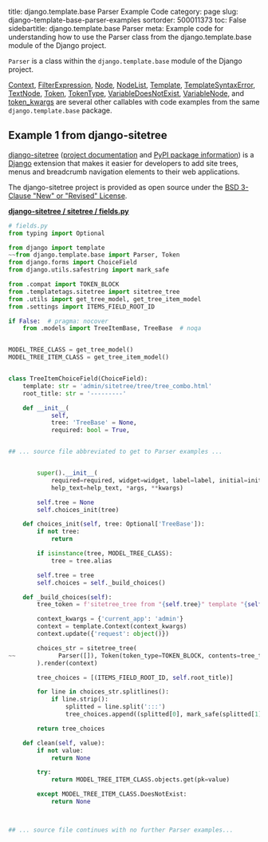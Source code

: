 title: django.template.base Parser Example Code
category: page
slug: django-template-base-parser-examples
sortorder: 500011373
toc: False
sidebartitle: django.template.base Parser
meta: Example code for understanding how to use the Parser class from the django.template.base module of the Django project.


`Parser` is a class within the `django.template.base` module of the Django project.

<a href="/django-template-base-context-examples.html">Context</a>,
<a href="/django-template-base-filterexpression-examples.html">FilterExpression</a>,
<a href="/django-template-base-node-examples.html">Node</a>,
<a href="/django-template-base-nodelist-examples.html">NodeList</a>,
<a href="/django-template-base-template-examples.html">Template</a>,
<a href="/django-template-base-templatesyntaxerror-examples.html">TemplateSyntaxError</a>,
<a href="/django-template-base-textnode-examples.html">TextNode</a>,
<a href="/django-template-base-token-examples.html">Token</a>,
<a href="/django-template-base-tokentype-examples.html">TokenType</a>,
<a href="/django-template-base-variabledoesnotexist-examples.html">VariableDoesNotExist</a>,
<a href="/django-template-base-variablenode-examples.html">VariableNode</a>,
and <a href="/django-template-base-token-kwargs-examples.html">token_kwargs</a>
are several other callables with code examples from the same `django.template.base` package.

## Example 1 from django-sitetree
[django-sitetree](https://github.com/idlesign/django-sitetree)
([project documentation](https://django-sitetree.readthedocs.io/en/latest/)
and
[PyPI package information](https://pypi.org/project/django-sitetree/))
is a [Django](/django.html) extension that makes it easier for
developers to add site trees, menus and breadcrumb navigation elements
to their web applications.

The django-sitetree project is provided as open source under the
[BSD 3-Clause "New" or "Revised" License](https://github.com/idlesign/django-sitetree/blob/master/LICENSE).

[**django-sitetree / sitetree / fields.py**](https://github.com/idlesign/django-sitetree/blob/master/sitetree/./fields.py)

```python
# fields.py
from typing import Optional

from django import template
~~from django.template.base import Parser, Token
from django.forms import ChoiceField
from django.utils.safestring import mark_safe

from .compat import TOKEN_BLOCK
from .templatetags.sitetree import sitetree_tree
from .utils import get_tree_model, get_tree_item_model
from .settings import ITEMS_FIELD_ROOT_ID

if False:  # pragma: nocover
    from .models import TreeItemBase, TreeBase  # noqa


MODEL_TREE_CLASS = get_tree_model()
MODEL_TREE_ITEM_CLASS = get_tree_item_model()


class TreeItemChoiceField(ChoiceField):
    template: str = 'admin/sitetree/tree/tree_combo.html'
    root_title: str = '---------'

    def __init__(
            self,
            tree: 'TreeBase' = None,
            required: bool = True,


## ... source file abbreviated to get to Parser examples ...


        super().__init__(
            required=required, widget=widget, label=label, initial=initial,
            help_text=help_text, *args, **kwargs)

        self.tree = None
        self.choices_init(tree)

    def choices_init(self, tree: Optional['TreeBase']):
        if not tree:
            return

        if isinstance(tree, MODEL_TREE_CLASS):
            tree = tree.alias

        self.tree = tree
        self.choices = self._build_choices()

    def _build_choices(self):
        tree_token = f'sitetree_tree from "{self.tree}" template "{self.template}"'

        context_kwargs = {'current_app': 'admin'}
        context = template.Context(context_kwargs)
        context.update({'request': object()})

        choices_str = sitetree_tree(
~~            Parser([]), Token(token_type=TOKEN_BLOCK, contents=tree_token)
        ).render(context)

        tree_choices = [(ITEMS_FIELD_ROOT_ID, self.root_title)]

        for line in choices_str.splitlines():
            if line.strip():
                splitted = line.split(':::')
                tree_choices.append((splitted[0], mark_safe(splitted[1])))

        return tree_choices

    def clean(self, value):
        if not value:
            return None

        try:
            return MODEL_TREE_ITEM_CLASS.objects.get(pk=value)

        except MODEL_TREE_ITEM_CLASS.DoesNotExist:
            return None



## ... source file continues with no further Parser examples...

```


